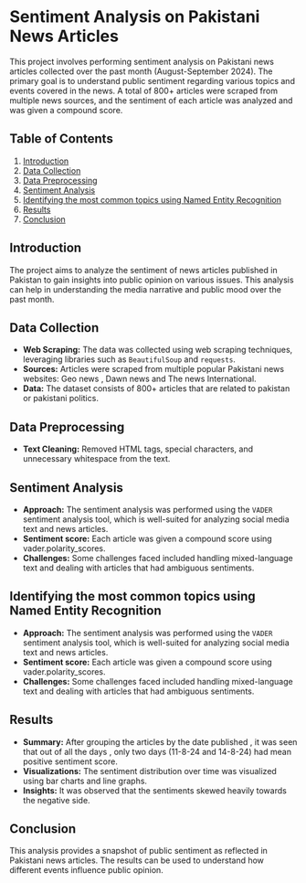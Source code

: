 # Sentiment Analysis on Pakistani News Articles
This project involves performing sentiment analysis on Pakistani news articles collected over the past month (August-September 2024). The primary goal is to understand public sentiment regarding various topics and events covered in the news. A total of 800+ articles were scraped from multiple news sources, and the sentiment of each article was analyzed and was given a compound score.

## Table of Contents
1. [Introduction](#introduction)
2. [Data Collection](#data-collection)
3. [Data Preprocessing](#data-preprocessing)
4. [Sentiment Analysis](#sentiment-analysis)
5. [Identifying the most common topics using Named Entity Recognition](#named-entity-recognition)
6. [Results](#results)
7. [Conclusion](#conclusion)

## Introduction
The project aims to analyze the sentiment of news articles published in Pakistan to gain insights into public opinion on various issues. This analysis can help in understanding the media narrative and public mood over the past month.

## Data Collection
- **Web Scraping:** The data was collected using web scraping techniques, leveraging libraries such as `BeautifulSoup` and `requests`.
- **Sources:** Articles were scraped from multiple popular Pakistani news websites: Geo news , Dawn news and The news International.
- **Data:** The dataset consists of 800+ articles that are related to pakistan or pakistani politics.

## Data Preprocessing
- **Text Cleaning:** Removed HTML tags, special characters, and unnecessary whitespace from the text.

## Sentiment Analysis
- **Approach:** The sentiment analysis was performed using the `VADER` sentiment analysis tool, which is well-suited for analyzing social media text and news articles.
- **Sentiment score:** Each article was given a compound score using vader.polarity_scores.
- **Challenges:** Some challenges faced included handling mixed-language text and dealing with articles that had ambiguous sentiments.

## Identifying the most common topics using Named Entity Recognition
- **Approach:** The sentiment analysis was performed using the `VADER` sentiment analysis tool, which is well-suited for analyzing social media text and news articles.
- **Sentiment score:** Each article was given a compound score using vader.polarity_scores.
- **Challenges:** Some challenges faced included handling mixed-language text and dealing with articles that had ambiguous sentiments.

## Results
- **Summary:** After grouping the articles by the date published , it was seen that out of all the days , only two days (11-8-24 and 14-8-24) had mean positive sentiment score.
- **Visualizations:** The sentiment distribution over time was visualized using bar charts and line graphs.
- **Insights:** It was observed that the sentiments skewed heavily towards the negative side.

## Conclusion
This analysis provides a snapshot of public sentiment as reflected in Pakistani news articles. The results can be used to understand how different events influence public opinion.

